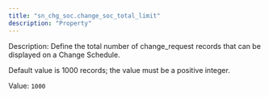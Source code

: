 ```yaml
---
title: "sn_chg_soc.change_soc_total_limit"
description: "Property"
---
```


Description: Define the total number of change_request records that can be displayed on a Change Schedule.

Default value is 1000 records; the value must be a positive integer.

Value: `1000`